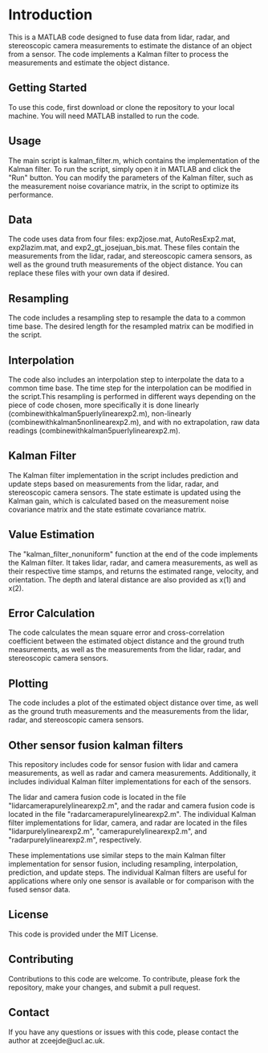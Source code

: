 <!DOCTYPE html>
<html>
<head>
</head>
<body>
	<h1>Introduction</h1>
	<p>This is a MATLAB code designed to fuse data from lidar, radar, and stereoscopic camera measurements to estimate the distance of an object from a sensor. The code implements a Kalman filter to process the measurements and estimate the object distance.</p>
  <h2>Getting Started</h2>
<p>To use this code, first download or clone the repository to your local machine. You will need MATLAB installed to run the code.</p>

<h2>Usage</h2>
<p>The main script is kalman_filter.m, which contains the implementation of the Kalman filter. To run the script, simply open it in MATLAB and click the "Run" button. You can modify the parameters of the Kalman filter, such as the measurement noise covariance matrix, in the script to optimize its performance.</p>

<h2>Data</h2>
<p>The code uses data from four files: exp2jose.mat, AutoResExp2.mat, exp2lazim.mat, and exp2_gt_josejuan_bis.mat. These files contain the measurements from the lidar, radar, and stereoscopic camera sensors, as well as the ground truth measurements of the object distance. You can replace these files with your own data if desired.</p>

<h2>Resampling</h2>
<p>The code includes a resampling step to resample the data to a common time base. The desired length for the resampled matrix can be modified in the script.</p>

<h2>Interpolation</h2>
<p>The code also includes an interpolation step to interpolate the data to a common time base. The time step for the interpolation can be modified in the script.This resampling is performed in different ways depending on the piece of code chosen, more specifically it is done linearly (combinewithkalman5puerlylinearexp2.m), non-linearly (combinewithkalman5nonlinearexp2.m), and with no extrapolation, raw data readings (combinewithkalman5puerlylinearexp2.m).</p>

<h2>Kalman Filter</h2>
<p>The Kalman filter implementation in the script includes prediction and update steps based on measurements from the lidar, radar, and stereoscopic camera sensors. The state estimate is updated using the Kalman gain, which is calculated based on the measurement noise covariance matrix and the state estimate covariance matrix.</p>

<h2>Value Estimation</h2>
<p>The "kalman_filter_nonuniform" function at the end of the code implements the Kalman filter. It takes lidar, radar, and camera measurements, as well as their respective time stamps, and returns the estimated range, velocity, and orientation. The depth and lateral distance are also provided as x(1) and x(2).</p>
 
<h2>Error Calculation</h2>
<p>The code calculates the mean square error and cross-correlation coefficient between the estimated object distance and the ground truth measurements, as well as the measurements from the lidar, radar, and stereoscopic camera sensors.</p>

<h2>Plotting</h2>
<p>The code includes a plot of the estimated object distance over time, as well as the ground truth measurements and the measurements from the lidar, radar, and stereoscopic camera sensors.</p>
	
<h2>Other sensor fusion kalman filters</h2>
<p>This repository includes code for sensor fusion with lidar and camera measurements, as well as radar and camera measurements. Additionally, it includes individual Kalman filter implementations for each of the sensors.</p>
<p>The lidar and camera fusion code is located in the file "lidarcamerapurelylinearexp2.m", and the radar and camera fusion code is located in the file "radarcamerapurelylinearexp2.m". The individual Kalman filter implementations for lidar, camera, and radar are located in the files "lidarpurelylinearexp2.m", "camerapurelylinearexp2.m", and "radarpurelylinearexp2.m", respectively.</p>
<p>These implementations use similar steps to the main Kalman filter implementation for sensor fusion, including resampling, interpolation, prediction, and update steps. The individual Kalman filters are useful for applications where only one sensor is available or for comparison with the fused sensor data.</p>

<h2>License</h2>
<p>This code is provided under the MIT License.</p>

<h2>Contributing</h2>
<p>Contributions to this code are welcome. To contribute, please fork the repository, make your changes, and submit a pull request.</p>

<h2>Contact</h2>
<p>If you have any questions or issues with this code, please contact the author at zceejde@ucl.ac.uk.</p>
</body>
</html>
